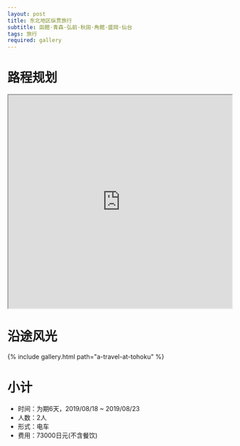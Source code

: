 ```yaml
---
layout: post
title: 东北地区纵贯旅行
subtitle: 函館·青森·弘前·秋田·角館·盛岡·仙台
tags: 旅行
required: gallery
---
```


# 路程规划

<iframe src="https://www.google.com/maps/d/embed?mid=197ZnrY2OrMzMqvSFVEcvxjFIAYqSHBhz" width="100%" height="480"></iframe>

# 沿途风光

{% include gallery.html path="a-travel-at-tohoku" %}

# 小计

- 时间：为期6天，2019/08/18 ~ 2019/08/23
- 人数：2人
- 形式：电车
- 费用：73000日元(不含餐饮)
